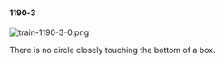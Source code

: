 #### 1190-3
![train-1190-3-0.png](https://github.com/lil-lab/nlvr/raw/master/nlvr/train/images/78/train-1190-3-0.png "train-1190-3-0.png")

There is no circle closely touching the bottom of a box.